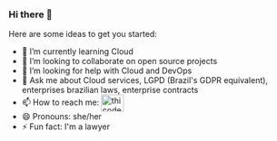 ### Hi there 👋


Here are some ideas to get you started:


- 🌱 I’m currently learning Cloud
- 👯 I’m looking to collaborate on open source projects
- 🤔 I’m looking for help with Cloud and DevOps
- 💬 Ask me about Cloud services, LGPD (Brazil's GDPR equivalent), enterprises brazilian laws, enterprise contracts
- 📫 How to reach me: <a href="https://linkedin.com/in/mariana-s-carvalho" target="blank"><img align="center" src="https://raw.githubusercontent.com/rahuldkjain/github-profile-readme-generator/master/src/images/icons/Social/linked-in-alt.svg" alt="thicode" height="30" width="40" /></a>
- 😄 Pronouns: she/her
- ⚡ Fun fact: I'm a lawyer

